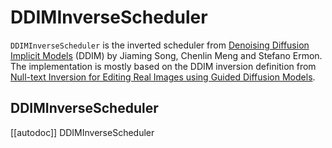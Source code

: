 <!--Copyright 2023 The HuggingFace Team. All rights reserved.

Licensed under the Apache License, Version 2.0 (the "License"); you may not use this file except in compliance with
the License. You may obtain a copy of the License at

http://www.apache.org/licenses/LICENSE-2.0

Unless required by applicable law or agreed to in writing, software distributed under the License is distributed on
an "AS IS" BASIS, WITHOUT WARRANTIES OR CONDITIONS OF ANY KIND, either express or implied. See the License for the
specific language governing permissions and limitations under the License.
-->

# DDIMInverseScheduler

`DDIMInverseScheduler` is the inverted scheduler from [Denoising Diffusion Implicit Models](https://huggingface.co/papers/2010.02502) (DDIM) by Jiaming Song, Chenlin Meng and Stefano Ermon.
The implementation is mostly based on the DDIM inversion definition from [Null-text Inversion for Editing Real Images using Guided Diffusion Models](https://huggingface.co/papers/2211.09794.pdf).

## DDIMInverseScheduler
[[autodoc]] DDIMInverseScheduler
